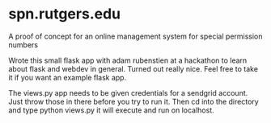 spn.rutgers.edu
===============

A proof of concept for an online management system for special permission numbers


Wrote this small flask app with adam rubenstien at a hackathon to learn about flask and webdev in general. Turned out really nice. Feel free to take it if you want an example flask app.


The views.py app needs to be given credentials for a sendgrid account. Just throw those in there before you try to run it. 
Then cd into the directory and type python views.py 
it will execute and run on localhost. 
